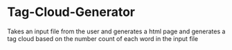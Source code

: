 # Tag-Cloud-Generator
Takes an input file from the user and generates a html page and generates a tag cloud based on the number count of each word in the input file
